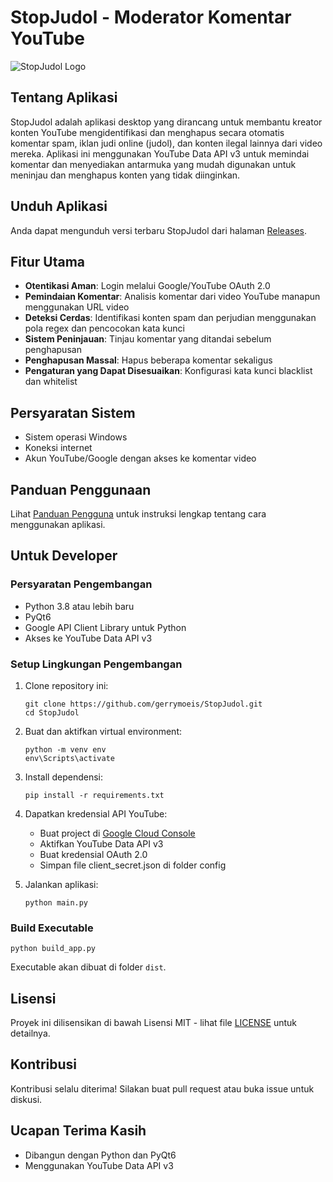# StopJudol - Moderator Komentar YouTube

![StopJudol Logo](main-app/assets/icons/app_icon.ico)

## Tentang Aplikasi

StopJudol adalah aplikasi desktop yang dirancang untuk membantu kreator konten YouTube mengidentifikasi dan menghapus secara otomatis komentar spam, iklan judi online (judol), dan konten ilegal lainnya dari video mereka. Aplikasi ini menggunakan YouTube Data API v3 untuk memindai komentar dan menyediakan antarmuka yang mudah digunakan untuk meninjau dan menghapus konten yang tidak diinginkan.

## Unduh Aplikasi

Anda dapat mengunduh versi terbaru StopJudol dari halaman [Releases](https://github.com/gerrymoeis/StopJudol/releases/latest).

## Fitur Utama

- **Otentikasi Aman**: Login melalui Google/YouTube OAuth 2.0
- **Pemindaian Komentar**: Analisis komentar dari video YouTube manapun menggunakan URL video
- **Deteksi Cerdas**: Identifikasi konten spam dan perjudian menggunakan pola regex dan pencocokan kata kunci
- **Sistem Peninjauan**: Tinjau komentar yang ditandai sebelum penghapusan
- **Penghapusan Massal**: Hapus beberapa komentar sekaligus
- **Pengaturan yang Dapat Disesuaikan**: Konfigurasi kata kunci blacklist dan whitelist

## Persyaratan Sistem

- Sistem operasi Windows
- Koneksi internet
- Akun YouTube/Google dengan akses ke komentar video

## Panduan Penggunaan

Lihat [Panduan Pengguna](main-app/README.md) untuk instruksi lengkap tentang cara menggunakan aplikasi.

## Untuk Developer

### Persyaratan Pengembangan

- Python 3.8 atau lebih baru
- PyQt6
- Google API Client Library untuk Python
- Akses ke YouTube Data API v3

### Setup Lingkungan Pengembangan

1. Clone repository ini:
   ```
   git clone https://github.com/gerrymoeis/StopJudol.git
   cd StopJudol
   ```

2. Buat dan aktifkan virtual environment:
   ```
   python -m venv env
   env\Scripts\activate
   ```

3. Install dependensi:
   ```
   pip install -r requirements.txt
   ```

4. Dapatkan kredensial API YouTube:
   - Buat project di [Google Cloud Console](https://console.cloud.google.com/)
   - Aktifkan YouTube Data API v3
   - Buat kredensial OAuth 2.0
   - Simpan file client_secret.json di folder config

5. Jalankan aplikasi:
   ```
   python main.py
   ```

### Build Executable

```
python build_app.py
```

Executable akan dibuat di folder `dist`.

## Lisensi

Proyek ini dilisensikan di bawah Lisensi MIT - lihat file [LICENSE](LICENSE) untuk detailnya.

## Kontribusi

Kontribusi selalu diterima! Silakan buat pull request atau buka issue untuk diskusi.

## Ucapan Terima Kasih

- Dibangun dengan Python dan PyQt6
- Menggunakan YouTube Data API v3
